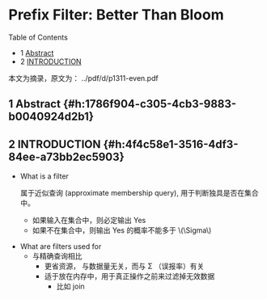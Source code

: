# Prefix Filter: Better Than Bloom


<div class="ox-hugo-toc toc has-section-numbers">

<div class="heading">Table of Contents</div>

- <span class="section-num">1</span> [Abstract](#h:1786f904-c305-4cb3-9883-b0040924d2b1)
- <span class="section-num">2</span> [INTRODUCTION](#h:4f4c58e1-3516-4df3-84ee-a73bb2ec5903)

</div>
<!--endtoc-->


本文为摘录，原文为： ../pdf/d/p1311-even.pdf



## <span class="section-num">1</span> Abstract {#h:1786f904-c305-4cb3-9883-b0040924d2b1}


## <span class="section-num">2</span> INTRODUCTION {#h:4f4c58e1-3516-4df3-84ee-a73bb2ec5903}

-   What is a filter

    属于近似查询 (approximate membership query), 用于判断独具是否在集合中。

    -   如果输入在集合中，则必定输出 Yes
    -   如果不在集合中，则输出 Yes 的概率不能多于 \\(\Sigma\\)

<!--listend-->

-   What are filters used for
    -   与精确查询相比
        -   更省资源， 与数据量无关，而与 &Sigma; （误报率）有关
        -   适于放在内存中，用于真正操作之前来过滤掉无效数据
            -   比如 join

